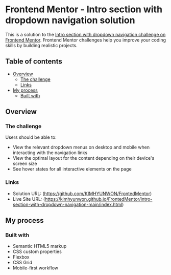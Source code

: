 # Frontend Mentor - Intro section with dropdown navigation solution

This is a solution to the [Intro section with dropdown navigation challenge on Frontend Mentor](https://www.frontendmentor.io/challenges/intro-section-with-dropdown-navigation-ryaPetHE5). Frontend Mentor challenges help you improve your coding skills by building realistic projects. 

## Table of contents

- [Overview](#overview)
  - [The challenge](#the-challenge)
  - [Links](#links)
- [My process](#my-process)
  - [Built with](#built-with)


## Overview

### The challenge

Users should be able to:

- View the relevant dropdown menus on desktop and mobile when interacting with the navigation links
- View the optimal layout for the content depending on their device's screen size
- See hover states for all interactive elements on the page

### Links

- Solution URL: (https://github.com/KIMHYUNWON/FrontedMentor)
- Live Site URL: (https://kimhyunwon.github.io/FrontedMentor/intro-section-with-dropdown-navigation-main/index.html)

## My process

### Built with

- Semantic HTML5 markup
- CSS custom properties
- Flexbox
- CSS Grid
- Mobile-first workflow
